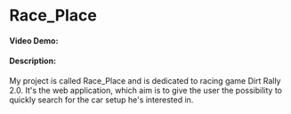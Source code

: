 # Race_Place
#### Video Demo:  <URL HERE>
#### Description:
My project is called Race_Place and is dedicated to racing game Dirt Rally 2.0. It's the web application, which aim is to give the user the possibility to quickly search for the car setup he's interested in.

